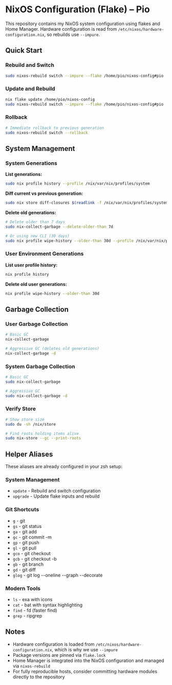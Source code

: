 # NixOS Configuration (Flake) – Pio

This repository contains my NixOS system configuration using flakes and Home Manager.
Hardware configuration is read from `/etc/nixos/hardware-configuration.nix`, so rebuilds use `--impure`.

## Quick Start

### Rebuild and Switch
```bash
sudo nixos-rebuild switch --impure --flake /home/pio/nixos-config#pio
```

### Update and Rebuild
```bash
nix flake update /home/pio/nixos-config
sudo nixos-rebuild switch --impure --flake /home/pio/nixos-config#pio
```

### Rollback
```bash
# Immediate rollback to previous generation
sudo nixos-rebuild switch --rollback
```

## System Management

### System Generations

**List generations:**
```bash
sudo nix profile history --profile /nix/var/nix/profiles/system
```

**Diff current vs previous generation:**
```bash
sudo nix store diff-closures $(readlink -f /nix/var/nix/profiles/system) $(ls -d /nix/var/nix/profiles/system-*-link | tail -n2 | head -n1)
```

**Delete old generations:**
```bash
# Delete older than 7 days
sudo nix-collect-garbage --delete-older-than 7d

# Or using new CLI (30 days)
sudo nix profile wipe-history --older-than 30d --profile /nix/var/nix/profiles/system
```

### User Environment Generations

**List user profile history:**
```bash
nix profile history
```

**Delete old user generations:**
```bash
nix profile wipe-history --older-than 30d
```

## Garbage Collection

### User Garbage Collection
```bash
# Basic GC
nix-collect-garbage

# Aggressive GC (deletes old generations)
nix-collect-garbage -d
```

### System Garbage Collection
```bash
# Basic GC
sudo nix-collect-garbage

# Aggressive GC
sudo nix-collect-garbage -d
```

### Verify Store
```bash
# Show store size
sudo du -sh /nix/store

# Find roots holding items alive
sudo nix-store --gc --print-roots
```

## Helper Aliases

These aliases are already configured in your zsh setup:

### System Management
- `update` - Rebuild and switch configuration
- `upgrade` - Update flake inputs and rebuild

### Git Shortcuts
- `g` - git
- `gs` - git status
- `ga` - git add
- `gc` - git commit -m
- `gp` - git push
- `gl` - git pull
- `gco` - git checkout
- `gcb` - git checkout -b
- `gb` - git branch
- `gd` - git diff
- `glog` - git log --oneline --graph --decorate

### Modern Tools
- `ls` - exa with icons
- `cat` - bat with syntax highlighting
- `find` - fd (faster find)
- `grep` - ripgrep

## Notes

- Hardware configuration is loaded from `/etc/nixos/hardware-configuration.nix`, which is why we use `--impure`
- Package versions are pinned via `flake.lock`
- Home Manager is integrated into the NixOS configuration and managed via `nixos-rebuild`
- For fully reproducible hosts, consider committing hardware modules directly to the repository 